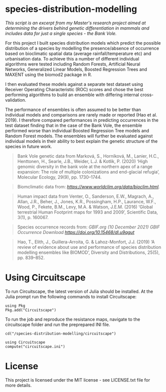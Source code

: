 # species-distribution-modelling
*This script is an excerpt from my Master's research project aimed at determining the drivers behind genetic differentiation in mammals and includes data for just a single species - the Bank Vole.*

For this project I built species distribution models which predict the possible distribution of a species by modelling the presence/absence of occurrence based on bioclimatic spatial data (average rainfall/temperature etc) and urbanisation data. To achieve this a number of different individual algorithms were tested including Random Forests, Artificial Neural Networks, Generalized Linear Models, Boosted Regression Trees and MAXENT using the biomod2 package in R.

I then evaluated these models against a separate test dataset using Receiver Operating Characteristic (ROC) scores and chose the best performing algorithms to build an ensemble with differing internal cross-validation.

The performance of ensembles is often assumed to be better than individual models and comparisons are rarely made or reported (Hao et al. 2019). I therefore compared performances in predicting occurrences in the test dataset finding that in the case of the Bank Vole, the ensemble performed worse than individual Boosted Regression Tree models and Random Forest models. The ensembles will further be evaluated against individual models in their ability to best explain the genetic structure of the species in future work.

> Bank Vole genetic data from Marková, S., Horníková, M., Lanier, H.C., Henttonen, H., Searle, J.B., Weider, L.J. & Kotlík, P. (2020) ‘High genomic diversity in the bank vole at the northern apex of a range expansion: The role of multiple colonizations and end-glacial refugia’, Molecular Ecology, 29(9), pp. 1730–1744.

> Biomclimatic data from: *https://www.worldclim.org/data/bioclim.html.*

> Human impact data from Venter, O., Sanderson, E.W., Magrach, A., Allan, J.R., Beher, J., Jones, K.R., Possingham, H.P., Laurance, W.F., Wood, P., Fekete, B.M., Levy, M.A. & Watson, J.E.M. (2016) ‘Global terrestrial Human Footprint maps for 1993 and 2009’, Scientific Data, 3(1), p. 160067.

> Species occurrence records from: *GBIF.org (10 December 2021) GBIF Occurrence Download https://doi.org/10.15468/dl.u9qgut*

> Hao, T., Elith, J., Guillera-Arroita, G. & Lahoz-Monfort, J.J. (2019) ‘A review of evidence about use and performance of species distribution modelling ensembles like BIOMOD’, Diversity and Distributions, 25(5), pp. 839–852.

# Using Circuitscape

To run Circuitscape, the latest version of Julia should be installed. At the Julia prompt run the following commands to install Circuitscape:

    using Pkg
    Pkg.add("Circuitscape")

To run the job and reproduce the resistance maps, navigate to the circuitscape folder and run the preprepared INI file.

    cd("/species-distribution-modelling/circuitscape")

    using Circuitscape
    compute("circuitscape.ini")

# License

This project is licensed under the MIT license - see LICENSE.txt file for more details.
